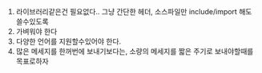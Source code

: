 1. 라이브러리같은건 필요없다.. 그냥 간단한 헤더, 소스파일만 include/import 해도 쓸수있도록
2. 가벼워야 한다
3. 다양한 언어를 지원할수있어야 한다.
4. 많은 메세지를 한꺼번에 보내기보다는, 소량의 메세지를 짧은 주기로 보내야할때를 목표로하자
